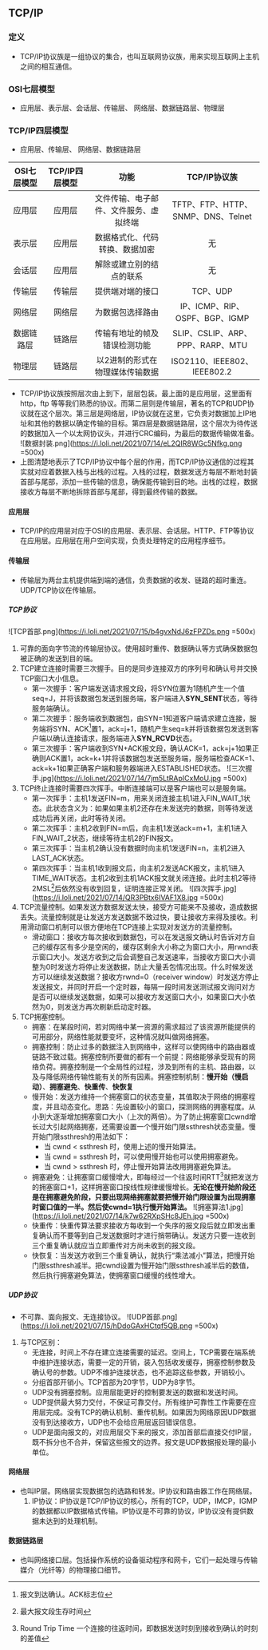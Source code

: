 ## TCP/IP
### 定义
* TCP/IP协议族是一组协议的集合，也叫互联网协议族，用来实现互联网上主机之间的相互通信。
### OSI七层模型
* 应用层、表示层、会话层、传输层、 网络层、数据链路层、物理层

### TCP/IP四层模型
* 应用层、传输层、 网络层、数据链路层

| OSI七层模型 | TCP/IP四层模型 |                功能                 |            TCP/IP协议族            |
| :---------: | :------------: | :--------------------------------: | :-------------------------------: |
|   应用层    |     应用层     | 文件传输、电子邮件、文件服务、虚拟终端 | TFTP、FTP、HTTP、SNMP、DNS、Telnet |
|   表示层    |     应用层     |     数据格式化、代码转换、数据加密     |                 无                 |
|   会话层    |     应用层     |       解除或建立别的结点的联系        |                 无                 |
|   传输层    |     传输层     |           提供端对端的接口           |              TCP、UDP              |
|   网络层    |     网络层     |           为数据包选择路由           |   IP、ICMP、RIP、OSPF、BGP、IGMP   |
|  数据链路层  |     链路层     |     传输有地址的帧及错误检测功能      |  SLIP、CSLIP、ARP、PPP、RARP、MTU  |
|   物理层    |     链路层     |    以2进制的形式在物理媒体传输数据     |    ISO2110、IEEE802、IEEE802.2     |

* TCP/IP协议族按照层次由上到下，层层包装。最上面的是应用层，这里面有http，ftp 等等我们熟悉的协议。而第二层则是传输层，著名的TCP和UDP协议就在这个层次。第三层是网络层，IP协议就在这里，它负责对数据加上IP地址和其他的数据以确定传输的目标。第四层是数据链路层，这个层次为待传送的数据加入一个以太网协议头，并进行CRC编码，为最后的数据传输做准备。
![数据封装.png](https://i.loli.net/2021/07/14/eL2QIR8WGc5Nfkg.png =500x)
* 上图清楚地表示了TCP/IP协议中每个层的作用，而TCP/IP协议通信的过程其实就对应着数据入栈与出栈的过程。入栈的过程，数据发送方每层不断地封装首部与尾部，添加一些传输的信息，确保能传输到目的地。出栈的过程，数据接收方每层不断地拆除首部与尾部，得到最终传输的数据。

#### 应用层
* TCP/IP的应用层对应于OSI的应用层、表示层、会话层。HTTP、FTP等协议在应用层。应用层在用户空间实现，负责处理特定的应用程序细节。

#### 传输层
* 传输层为两台主机提供端到端的通信，负责数据的收发、链路的超时重连。UDP/TCP协议在传输层。
##### TCP协议
![TCP首部.png](https://i.loli.net/2021/07/15/b4gvxNdJ6zFPZDs.png =500x)
1. 可靠的面向字节流的传输层协议。使用超时重传、数据确认等方式确保数据包被正确的发送到目的端。
2. TCP建立连接时需要三次握手。目的是同步连接双方的序列号和确认号并交换 TCP窗口大小信息。
    - 第一次握手：客户端发送请求报文段，将SYN位置为1随机产生一个值seq=J，并将该数据包发送到服务端，客户端进入**SYN_SENT**状态，等待服务端确认。
    - 第二次握手：服务端收到数据包，由SYN=1知道客户端请求建立连接，服务端将SYN、ACK[^ACK]置1，ack=j+1，随机产生seq=k并将该数据包发送到客户端以确认连接请求，服务端进入**SYN_RCVD**状态。
    - 第三次握手：客户端收到SYN+ACK报文段，确认ACK=1，ack=j+1如果正确则ACK置1，ack=k+1并将该数据包发送至服务端，服务端检查ACK=1、ack=k+1如果正确客户端和服务器端进入ESTABLISHED状态。
    ![三次握手.jpg](https://i.loli.net/2021/07/14/7jm5LtRApICxMoU.jpg =500x)
3. TCP终止连接时需要四次挥手。中断连接端可以是客户端也可以是服务端。
    - 第一次挥手：主机1发送FIN=m，用来关闭连接主机1进入FIN_WAIT_1状态。此状态含义为：如果如果主机2还存在未发送完的数据，则等待发送成功后再关闭，此时等待关闭。
    - 第二次挥手：主机2收到FIN=m后，向主机1发送ack=m+1，主机1进入FIN_WAIT_2状态，继续等待主机2的FIN报文。
    - 第三次挥手：当主机2确认没有数据时向主机1发送FIN=n，主机2进入LAST_ACK状态。
    - 第四次挥手：当主机1收到报文后，向主机2发送ACK报文，主机1进入TIME_WAIT状态。主机2收到主机1ACK报文就关闭连接。此时主机2等待2MSL[^MSL]后依然没有收到回复，证明连接正常关闭。
    ![四次挥手.jpg](https://i.loli.net/2021/07/14/QR3PBtx6IVAF1X8.jpg =500x)
4. TCP流量控制。如果发送方数据发送太快，接受方可能来不及接收，造成数据丢失。流量控制就是让发送方发送数据不致过快，要让接收方来得及接收。利用滑动窗口机制可以很方便地在TCP连接上实现对发送方的流量控制。
    - 滑动窗口：接收方每次接收到数据包，可以在发送报文确认时告诉对方自己的缓存区有多少是空闲的，缓存区剩余大小称之为窗口大小，用rwnd表示窗口大小。发送方收到之后会调整自己发送速率，当接收方窗口大小调整为0时发送方将停止发送数据，防止大量丢包情况出现。什么时候发送方可以继续发送数据？接收方rwnd=0（receiver window）时发送方停止发送报文，并同时开启一个定时器，每隔一段时间发送测试报文询问对方是否可以继续发送数据，如果可以接收方发送窗口大小，如果窗口大小依然为0，则发送方再次刷新启动定时器。
5. TCP拥塞控制。
    - 拥塞：在某段时间，若对网络中某一资源的需求超过了该资源所能提供的可用部分，网络性能就要变坏，这种情况就叫做网络拥塞。
    - 拥塞控制：防止过多的数据注入到网络中，这样可以使网络中的路由器或链路不致过载。拥塞控制所要做的都有一个前提：网络能够承受现有的网络负荷。拥塞控制是一个全局性的过程，涉及到所有的主机、路由器，以及与降低网络传输性能有关的所有因素。拥塞控制机制：**慢开始（慢启动）**、**拥塞避免**、**快重传**、**快恢复**
    - 慢开始：发送方维持一个拥塞窗口的状态变量，其值取决于网络的拥塞程度，并且动态变化。思路：先设置较小的窗口，探测网络的拥塞程度。从小到大逐渐增加拥塞窗口大小（上次的两倍）。为了防止拥塞窗口cwnd增长过大引起网络拥塞，还需要设置一个慢开始门限ssthresh状态变量。慢开始门限ssthresh的用法如下：
        * 当 cwnd < ssthresh 时，使用上述的慢开始算法。
        * 当 cwnd = ssthresh 时，可以使用慢开始也可以使用拥塞避免。
        * 当 cwnd > ssthresh 时，停止慢开始算法改用拥塞避免算法。
    - 拥塞避免：让拥塞窗口缓慢增大，即每经过一个往返时间RTT[^RTT]就把发送方的拥塞窗口+1，这样拥塞窗口按线性规律缓慢增长。**无论在慢开始阶段还是在拥塞避免阶段，只要出现网络拥塞就要把慢开始门限设置为出现拥塞时窗口值的一半。然后使cwnd=1执行慢开始算法。**
    ![拥塞算法1.jpg](https://i.loli.net/2021/07/14/k7w62RXpSHc8JEh.jpg =500x)
    - 快重传：快重传算法要求接收方每收到一个失序的报文段后就立即发出重复确认而不要等到自己发送数据时才进行捎带确认。发送方只要一连收到三个重复确认就应当立即重传对方尚未收到的报文段。
    - 快恢复：当发送方收到三个重复确认，就执行“乘法减小”算法，把慢开始门限ssthresh减半。把cwnd设置为慢开始门限ssthresh减半后的数值，然后执行拥塞避免算法，使拥塞窗口缓慢的线性增大。

##### UDP协议
* 不可靠、面向报文、无连接协议。
![UDP首部.png](https://i.loli.net/2021/07/15/hDdoGAxHCtqf5QB.png =500x)
1. 与TCP区别：
    - 无连接，时间上不存在建立连接需要的延迟。空间上，TCP需要在端系统中维护连接状态，需要一定的开销，装入包括收发缓存，拥塞控制参数及确认号的参数。UDP不维护连接状态，也不追踪这些参数，开销较小。
    - 分组首部开销小。TCP首部为20字节，UDP为8字节。
    - UDP没有拥塞控制。应用层能更好的控制要发送的数据和发送时间。
    - UDP提供最大努力交付，不保证可靠交付。所有维护可靠性工作需要在应用层完成。没有TCP的确认机制、重传机制。如果因为网络原因UDP数据没有到达接收方，UDP也不会给应用层返回错误信息。
    - UDP是面向报文的，对应用层交下来的报文，添加首部后直接交付IP层，既不拆分也不合并，保留这些报文的边界。报文是UDP数据报处理的最小单位。

#### 网络层
* 也叫IP层。网络层实现数据包的选路和转发。IP协议和路由器工作在网络层。
    1. IP协议：IP协议是TCP/IP协议的核心，所有的TCP，UDP，IMCP，IGMP的数据都以IP数据格式传输。IP协议是不可靠的协议，IP协议没有提供数据未达到的处理机制。
#### 数据链路层
* 也叫网络接口层。包括操作系统的设备驱动程序和网卡，它们一起处理与传输媒介（光纤等）的物理接口细节。

[^MSL]: 最大报文段生存时间
[^ACK]: 报文到达确认。ACK标志位
[^ack]: Acknowledgment Number ack数据
[^RTT]: Round Trip Time 一个连接的往返时间，即数据发送时刻到接收到确认的时刻的差值